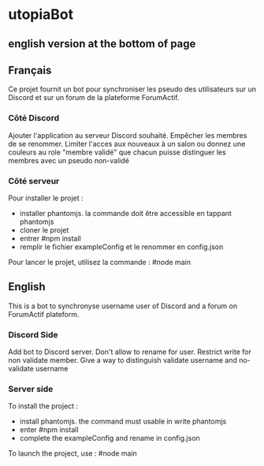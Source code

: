 # utopiaBot
## english version at the bottom of page

## Français

Ce projet fournit un bot pour synchroniser les pseudo des utilisateurs sur un
Discord et sur un forum de la plateforme ForumActif.

### Côté Discord
Ajouter l'application au serveur Discord souhaité.
Empêcher les membres de se renommer.
Limiter l'acces aux nouveaux à un salon ou donnez une couleurs au role "membre validé" que chacun puisse distinguer les membres avec un pseudo non-validé


### Côté serveur
Pour installer le projet :
- installer phantomjs. la commande doit être accessible en tappant phantomjs
- cloner le projet
- entrer #npm install
- remplir le fichier exampleConfig et le renommer en config.json

Pour lancer le projet, utilisez la commande :
    #node main

## English

This is a bot to synchronyse username user of Discord and a forum on ForumActif plateform.

### Discord Side
Add bot to Discord server.
Don't allow to rename for user.
Restrict write for non validate member. Give a way to distinguish validate username and no-validate username

### Server side
To install the project :
- install phantomjs. the command must usable in write phantomjs
- enter #npm install
- complete the exampleConfig and rename in config.json

To launch the project, use :
    #node main
